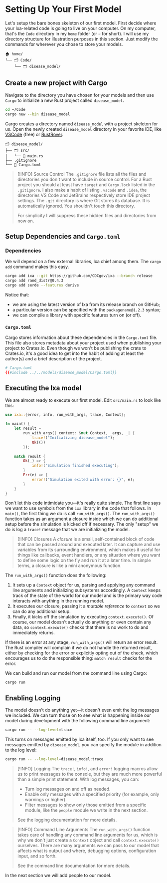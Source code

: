 # Setting Up Your First Model

Let's setup the bare bones skeleton of our first model. First decide where your Ixa-related code is going to live on your computer. On my computer, that's the `Code` directory in my `home` folder (or `~` for short). I will use my directory structure for illustration purposes in this section. Just modify the commands for wherever you chose to store your models.

```
🏠 home/
└── 🗂️ Code/
    └── 🗂️ disease_model/
```

## Create a new project with Cargo
Navigate to the directory you have chosen for your models and then use `Cargo` to initialize a new Rust project called `disease_model`.

```bash
cd ~/Code
cargo new --bin disease_model
```

Cargo creates a directory named `disease_model` with a project skeleton for us. Open the newly created `disease_model` directory in your favorite IDE, like [VSCode](https://code.visualstudio.com/) (free) or [RustRover](https://www.jetbrains.com/rust/).

```
🗂️ disease_model/
├── 🗂️ src/
│   └── 📄 main.rs
├── .gitignore
└── 📄 Cargo.toml
```

> [!INFO] Source Control
> The `.gitignore` file lists all the files and directories you don't want to include in source control. For a Rust project you should at least have `target` and `Cargo.lock` listed in the `.gitignore`. I also make a habit of listing `.vscode` and `.idea`, the directories VS Code and JetBrains respectively store IDE project settings. The `.git` directory is where Git stores its database. It is automatically ignored. You shouldn't touch this directory.
>
> For simplicity I will suppress these hidden files and directories from now on.

## Setup Dependencies and `Cargo.toml` 
### Dependencies
We will depend on a few external libraries, Ixa chief among them.  The `cargo add` command makes this easy.
```bash
cargo add ixa --git https://github.com/CDCgov/ixa --branch release
cargo add rand_distr@0.4.3
cargo add serde --features derive
```
Notice that:
- we are using the latest version of Ixa from its release branch on GitHub;
- a particular version can be specified with the `packagename@1.2.3` syntax;
- we can compile a library with specific features turn on (or off).

### `Cargo.toml`

Cargo stores information about these dependencies in the `Cargo.toml` file. This file also stores metadata about your project used when publishing your project to Crates.io. Even though we won't be publishing the crate to Crates.io, it's a good idea to get into the habit of adding at least the author(s) and a brief description of the project. 
```toml
# Cargo.toml
{{#include ../../models/disease_model/Cargo.toml}}
```
## Executing the Ixa model
We are almost ready to execute our first model. Edit `src/main.rs` to look like this:
```rust
use ixa::{error, info, run_with_args, trace, Context};  
  
fn main() {  
    let result =  
        run_with_args(|_context: &mut Context, _args, _| {  
            trace!("Initializing disease_model");  
            Ok(())  
        });  
  
    match result {  
        Ok(_) => {  
            info!("Simulation finished executing");  
        }  
        Err(e) => {  
            error!("Simulation exited with error: {}", e);  
        }  
    }  
}
```
Don't let this code intimidate you—it's really quite simple. The first line says we want to use symbols from the `ixa` library in the code that follows.  In `main()`, the first thing we do is call  `run_with_args()`. The `run_with_args()` function takes as an argument a closure inside which we can do additional setup before the simulation is kicked off if necessary. The only "setup" we do is log a `trace!` message that we are initializing the model.

> [!INFO] Closures
>  A *closure* is a small, self-contained block of code that can be passed around and executed later. It can capture and use variables from its surrounding environment, which makes it useful for things like callbacks, event handlers, or any situation where you want to define some logic on the fly and run it at a later time. In simple terms, a closure is like a mini anonymous function.

The `run_with_args()` function does the following:
1. It sets up a `Context` object for us, parsing and applying any command line arguments and initializing subsystems accordingly. A `Context` keeps track of the state of the world for our model and is the primary way code interacts with anything in the running model. 
2. It executes our closure, passing it a *mutable reference* to `context` so we can do any additional setup.
3. Finally, it kicks off the simulation by executing `context.execute()`. Of course, our model doesn't actually do anything or even contain any data, so `context.execute()` checks that there is no work to do and immediately returns. 

If there is an error at any stage, `run_with_args()` will return an error result. The Rust compiler will complain if we do not handle the returned result, either by checking for the error or explicitly opting out of the check, which encourages us to do the responsible thing: `match result` checks for the error.

We can build and run our model from the command line using Cargo:
```bash
cargo run
```
## Enabling Logging
The model doesn't do anything yet—it doesn't even emit the log messages we included. We can turn those on to see what is happening inside our model during development with the following command line argument:
```bash
cargo run -- --log-level=trace
```
This turns on messages emitted by Ixa itself, too. If you only want to see messages emitted by `disease_model`, you can specify the module in addition to the log level:
```bash
cargo run -- --log-level=disease_model:trace
```

> [!INFO] Logging
> The `trace!`, `info!`, and `error!` logging macros allow us to print messages to the console, but they are much more powerful than a simple print statement. With log messages, you can:
> - Turn log messages on and off as needed.
> - Enable only messages with a specified priority (for example, only warnings or higher).
> - Filter messages to show only those emitted from a specific module, like the `people` module we write in the next section.
>
> See the logging documentation for more details.

> [!INFO] Command Line Arguments
> The `run_with_args()` function takes care of handling any command line arguments for us, which is why we don't just create a `Context` object and call `context.execute()` ourselves. There are many arguments we can pass to our model that affects what is output and where, debugging options, configuration input, and so forth.
> 
> See the command line documentation for more details.


In the next section we will add people to our model.

